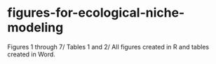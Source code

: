 # figures-for-ecological-niche-modeling
Figures 1 through 7/ Tables 1 and 2/ All figures created in R and tables created in Word.
